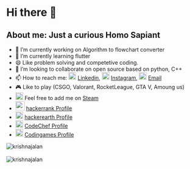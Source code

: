 # Hi there 👋
## About me: Just a curious Homo Sapiant

- 🔭 I’m currently working on Algorithm to flowchart converter
- 🌱 I’m currently learning flutter
- 😄 Like problem solving and competetive coding.
- 👯 I’m looking to collaborate on open source based on python, C++
- 📫 How to reach me:     <img src="https://www.flaticon.com/svg/static/icons/svg/174/174857.svg" width="20" height="20"> [Linkedin](https://www.linkedin.com/in/krishna-jalan-804108170/), <img src="https://png.pngtree.com/png-clipart/20190516/original/pngtree-instagram-icon-png-image_3584852.jpg" width="20" height="20"> [Instagram](https://www.instagram.com/krishna_jalan_/), <img src="https://purepng.com/public/uploads/medium/purepng.com-mail-iconsymbolsiconsapple-iosiosios-8-iconsios-8-721522596075c48i3.png" width="20" height="20"> [Email](mailto:krishnajalan2001@gmail.com)
- 🎮 Like to play (CSGO, Valorant, RocketLeague, GTA V, Amoung us)
- <img src="https://icons.iconarchive.com/icons/froyoshark/enkel/24/Steam-icon.png" width="20" height="20" > Feel free to add me on [Steam](https://steamcommunity.com/profiles/76561198376048763/) 
- <img src="https://upload.wikimedia.org/wikipedia/commons/4/40/HackerRank_Icon-1000px.png" width="24" height="24"> [hackerrank Profile](https://www.hackerrank.com/krishnajalan) 
- <img src="https://upload.wikimedia.org/wikipedia/commons/e/e8/HackerEarth_logo.png" width="20" height="20"> [hackerearth Profile](https://www.hackerearth.com/@krishna112001)
- <img src="https://avatars1.githubusercontent.com/u/11960354?s=460&v=4" width="20" height="20"> [CodeChef Profile](https://www.codechef.com/users/krishna112001)
- <img src="https://res-1.cloudinary.com/crunchbase-production/image/upload/c_lpad,h_170,w_170,f_auto,b_white,q_auto:eco/v1410916443/e1aka8oyy6vnsbrt8ogw.png" width="20" height="20"> [Codingames Profile](https://www.codingame.com/profile/de5b95eeac5b03dbcfc1dc304e2ea0c42037233
)

<img src="https://github-readme-stats.vercel.app/api/top-langs/?username=krishnajalan&layout=compact" alt="krishnajalan" />
<br><br>
<img src="https://github-readme-stats.vercel.app/api?username=krishnajalan&show_icons=true" alt="krishnajalan" />



<!--
**krishnajalan/krishnajalan** is a ✨ _special_ ✨ repository because its `README.md` (this file) appears on your GitHub profile.

Here are some ideas to get you started:

- 🔭 I’m currently working on ...
- 🌱 I’m currently learning ...
- 👯 I’m looking to collaborate on ...
- 🤔 I’m looking for help with ...
- 💬 Ask me about ...
- 📫 How to reach me: ...
- 😄 Pronouns: ...
- ⚡ Fun fact: ...
